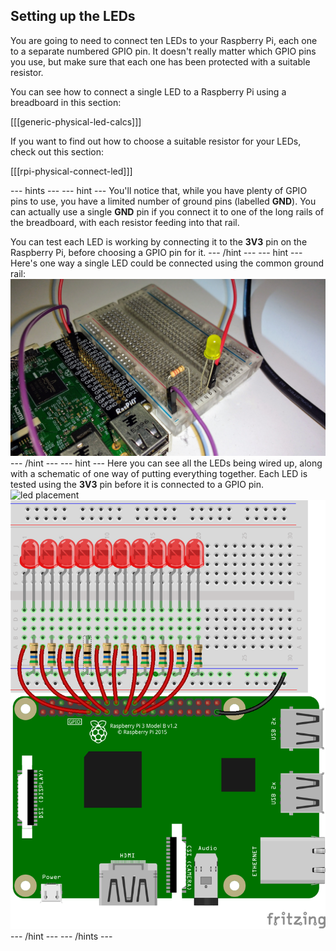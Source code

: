 ## Setting up the LEDs

You are going to need to connect ten LEDs to your Raspberry Pi, each one to a separate numbered GPIO pin. It doesn't really matter which GPIO pins you use, but make sure that each one has been protected with a suitable resistor.

You can see how to connect a single LED to a Raspberry Pi using a breadboard in this section:

[[[generic-physical-led-calcs]]]

If you want to find out how to choose a suitable resistor for your LEDs, check out this section:

[[[rpi-physical-connect-led]]]

--- hints --- --- hint ---
You'll notice that, while you have plenty of GPIO pins to use, you have a limited number of ground pins (labelled **GND**). You can actually use a single **GND** pin if you connect it to one of the long rails of the breadboard, with each resistor feeding into that rail.

You can test each LED is working by connecting it to the **3V3** pin on the Raspberry Pi, before choosing a GPIO pin for it.
--- /hint --- --- hint ---
Here's one way a single LED could be connected using the common ground rail:
![single led](images/single_led.jpg)
--- /hint --- --- hint ---
Here you can see all the LEDs being wired up, along with a schematic of one way of putting everything together. Each LED is tested using the **3V3** pin before it is connected to a GPIO pin.
![led placement](images/led_placement.gif)
![circuit](images/circuit.png)
--- /hint --- --- /hints ---
